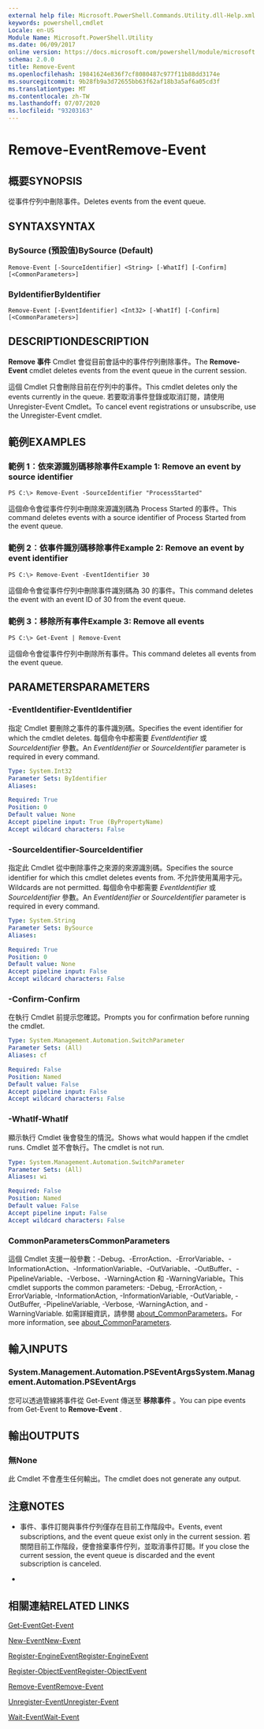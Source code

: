 ```yaml
---
external help file: Microsoft.PowerShell.Commands.Utility.dll-Help.xml
keywords: powershell,cmdlet
Locale: en-US
Module Name: Microsoft.PowerShell.Utility
ms.date: 06/09/2017
online version: https://docs.microsoft.com/powershell/module/microsoft.powershell.utility/remove-event?view=powershell-5.1&WT.mc_id=ps-gethelp
schema: 2.0.0
title: Remove-Event
ms.openlocfilehash: 19841624e836f7cf8080487c977f11b88dd3174e
ms.sourcegitcommit: 9b28fb9a3d72655bb63f62af18b3a5af6a05cd3f
ms.translationtype: MT
ms.contentlocale: zh-TW
ms.lasthandoff: 07/07/2020
ms.locfileid: "93203163"
---
```

# <span data-ttu-id="1b269-103">Remove-Event</span><span class="sxs-lookup"><span data-stu-id="1b269-103">Remove-Event</span></span>

## <span data-ttu-id="1b269-104">概要</span><span class="sxs-lookup"><span data-stu-id="1b269-104">SYNOPSIS</span></span>
<span data-ttu-id="1b269-105">從事件佇列中刪除事件。</span><span class="sxs-lookup"><span data-stu-id="1b269-105">Deletes events from the event queue.</span></span>

## <span data-ttu-id="1b269-106">SYNTAX</span><span class="sxs-lookup"><span data-stu-id="1b269-106">SYNTAX</span></span>

### <span data-ttu-id="1b269-107">BySource (預設值)</span><span class="sxs-lookup"><span data-stu-id="1b269-107">BySource (Default)</span></span>

```
Remove-Event [-SourceIdentifier] <String> [-WhatIf] [-Confirm] [<CommonParameters>]
```

### <span data-ttu-id="1b269-108">ByIdentifier</span><span class="sxs-lookup"><span data-stu-id="1b269-108">ByIdentifier</span></span>

```
Remove-Event [-EventIdentifier] <Int32> [-WhatIf] [-Confirm] [<CommonParameters>]
```

## <span data-ttu-id="1b269-109">DESCRIPTION</span><span class="sxs-lookup"><span data-stu-id="1b269-109">DESCRIPTION</span></span>
<span data-ttu-id="1b269-110">**Remove 事件** Cmdlet 會從目前會話中的事件佇列刪除事件。</span><span class="sxs-lookup"><span data-stu-id="1b269-110">The **Remove-Event** cmdlet deletes events from the event queue in the current session.</span></span>

<span data-ttu-id="1b269-111">這個 Cmdlet 只會刪除目前在佇列中的事件。</span><span class="sxs-lookup"><span data-stu-id="1b269-111">This cmdlet deletes only the events currently in the queue.</span></span>
<span data-ttu-id="1b269-112">若要取消事件登錄或取消訂閱，請使用 Unregister-Event Cmdlet。</span><span class="sxs-lookup"><span data-stu-id="1b269-112">To cancel event registrations or unsubscribe, use the Unregister-Event cmdlet.</span></span>

## <span data-ttu-id="1b269-113">範例</span><span class="sxs-lookup"><span data-stu-id="1b269-113">EXAMPLES</span></span>

### <span data-ttu-id="1b269-114">範例 1︰依來源識別碼移除事件</span><span class="sxs-lookup"><span data-stu-id="1b269-114">Example 1: Remove an event by source identifier</span></span>

```
PS C:\> Remove-Event -SourceIdentifier "ProcessStarted"
```

<span data-ttu-id="1b269-115">這個命令會從事件佇列中刪除來源識別碼為 Process Started 的事件。</span><span class="sxs-lookup"><span data-stu-id="1b269-115">This command deletes events with a source identifier of Process Started from the event queue.</span></span>

### <span data-ttu-id="1b269-116">範例 2︰依事件識別碼移除事件</span><span class="sxs-lookup"><span data-stu-id="1b269-116">Example 2: Remove an event by event identifier</span></span>

```
PS C:\> Remove-Event -EventIdentifier 30
```

<span data-ttu-id="1b269-117">這個命令會從事件佇列中刪除事件識別碼為 30 的事件。</span><span class="sxs-lookup"><span data-stu-id="1b269-117">This command deletes the event with an event ID of 30 from the event queue.</span></span>

### <span data-ttu-id="1b269-118">範例 3：移除所有事件</span><span class="sxs-lookup"><span data-stu-id="1b269-118">Example 3: Remove all events</span></span>

```
PS C:\> Get-Event | Remove-Event
```

<span data-ttu-id="1b269-119">這個命令會從事件佇列中刪除所有事件。</span><span class="sxs-lookup"><span data-stu-id="1b269-119">This command deletes all events from the event queue.</span></span>

## <span data-ttu-id="1b269-120">PARAMETERS</span><span class="sxs-lookup"><span data-stu-id="1b269-120">PARAMETERS</span></span>

### <span data-ttu-id="1b269-121">-EventIdentifier</span><span class="sxs-lookup"><span data-stu-id="1b269-121">-EventIdentifier</span></span>
<span data-ttu-id="1b269-122">指定 Cmdlet 要刪除之事件的事件識別碼。</span><span class="sxs-lookup"><span data-stu-id="1b269-122">Specifies the event identifier for which the cmdlet deletes.</span></span>
<span data-ttu-id="1b269-123">每個命令中都需要 *EventIdentifier* 或 *SourceIdentifier* 參數。</span><span class="sxs-lookup"><span data-stu-id="1b269-123">An *EventIdentifier* or *SourceIdentifier* parameter is required in every command.</span></span>

```yaml
Type: System.Int32
Parameter Sets: ByIdentifier
Aliases:

Required: True
Position: 0
Default value: None
Accept pipeline input: True (ByPropertyName)
Accept wildcard characters: False
```

### <span data-ttu-id="1b269-124">-SourceIdentifier</span><span class="sxs-lookup"><span data-stu-id="1b269-124">-SourceIdentifier</span></span>
<span data-ttu-id="1b269-125">指定此 Cmdlet 從中刪除事件之來源的來源識別碼。</span><span class="sxs-lookup"><span data-stu-id="1b269-125">Specifies the source identifier for which this cmdlet deletes events from.</span></span>
<span data-ttu-id="1b269-126">不允許使用萬用字元。</span><span class="sxs-lookup"><span data-stu-id="1b269-126">Wildcards are not permitted.</span></span>
<span data-ttu-id="1b269-127">每個命令中都需要 *EventIdentifier* 或 *SourceIdentifier* 參數。</span><span class="sxs-lookup"><span data-stu-id="1b269-127">An *EventIdentifier* or *SourceIdentifier* parameter is required in every command.</span></span>

```yaml
Type: System.String
Parameter Sets: BySource
Aliases:

Required: True
Position: 0
Default value: None
Accept pipeline input: False
Accept wildcard characters: False
```

### <span data-ttu-id="1b269-128">-Confirm</span><span class="sxs-lookup"><span data-stu-id="1b269-128">-Confirm</span></span>
<span data-ttu-id="1b269-129">在執行 Cmdlet 前提示您確認。</span><span class="sxs-lookup"><span data-stu-id="1b269-129">Prompts you for confirmation before running the cmdlet.</span></span>

```yaml
Type: System.Management.Automation.SwitchParameter
Parameter Sets: (All)
Aliases: cf

Required: False
Position: Named
Default value: False
Accept pipeline input: False
Accept wildcard characters: False
```

### <span data-ttu-id="1b269-130">-WhatIf</span><span class="sxs-lookup"><span data-stu-id="1b269-130">-WhatIf</span></span>
<span data-ttu-id="1b269-131">顯示執行 Cmdlet 後會發生的情況。</span><span class="sxs-lookup"><span data-stu-id="1b269-131">Shows what would happen if the cmdlet runs.</span></span>
<span data-ttu-id="1b269-132">Cmdlet 並不會執行。</span><span class="sxs-lookup"><span data-stu-id="1b269-132">The cmdlet is not run.</span></span>

```yaml
Type: System.Management.Automation.SwitchParameter
Parameter Sets: (All)
Aliases: wi

Required: False
Position: Named
Default value: False
Accept pipeline input: False
Accept wildcard characters: False
```

### <span data-ttu-id="1b269-133">CommonParameters</span><span class="sxs-lookup"><span data-stu-id="1b269-133">CommonParameters</span></span>
<span data-ttu-id="1b269-134">這個 Cmdlet 支援一般參數：-Debug、-ErrorAction、-ErrorVariable、-InformationAction、-InformationVariable、-OutVariable、-OutBuffer、-PipelineVariable、-Verbose、-WarningAction 和 -WarningVariable。</span><span class="sxs-lookup"><span data-stu-id="1b269-134">This cmdlet supports the common parameters: -Debug, -ErrorAction, -ErrorVariable, -InformationAction, -InformationVariable, -OutVariable, -OutBuffer, -PipelineVariable, -Verbose, -WarningAction, and -WarningVariable.</span></span> <span data-ttu-id="1b269-135">如需詳細資訊，請參閱 [about_CommonParameters](https://go.microsoft.com/fwlink/?LinkID=113216)。</span><span class="sxs-lookup"><span data-stu-id="1b269-135">For more information, see [about_CommonParameters](https://go.microsoft.com/fwlink/?LinkID=113216).</span></span>

## <span data-ttu-id="1b269-136">輸入</span><span class="sxs-lookup"><span data-stu-id="1b269-136">INPUTS</span></span>

### <span data-ttu-id="1b269-137">System.Management.Automation.PSEventArgs</span><span class="sxs-lookup"><span data-stu-id="1b269-137">System.Management.Automation.PSEventArgs</span></span>
<span data-ttu-id="1b269-138">您可以透過管線將事件從 Get-Event 傳送至 **移除事件** 。</span><span class="sxs-lookup"><span data-stu-id="1b269-138">You can pipe events from Get-Event to **Remove-Event** .</span></span>

## <span data-ttu-id="1b269-139">輸出</span><span class="sxs-lookup"><span data-stu-id="1b269-139">OUTPUTS</span></span>

### <span data-ttu-id="1b269-140">無</span><span class="sxs-lookup"><span data-stu-id="1b269-140">None</span></span>
<span data-ttu-id="1b269-141">此 Cmdlet 不會產生任何輸出。</span><span class="sxs-lookup"><span data-stu-id="1b269-141">The cmdlet does not generate any output.</span></span>

## <span data-ttu-id="1b269-142">注意</span><span class="sxs-lookup"><span data-stu-id="1b269-142">NOTES</span></span>

* <span data-ttu-id="1b269-143">事件、事件訂閱與事件佇列僅存在目前工作階段中。</span><span class="sxs-lookup"><span data-stu-id="1b269-143">Events, event subscriptions, and the event queue exist only in the current session.</span></span> <span data-ttu-id="1b269-144">若關閉目前工作階段，便會捨棄事件佇列，並取消事件訂閱。</span><span class="sxs-lookup"><span data-stu-id="1b269-144">If you close the current session, the event queue is discarded and the event subscription is canceled.</span></span>

*

## <span data-ttu-id="1b269-145">相關連結</span><span class="sxs-lookup"><span data-stu-id="1b269-145">RELATED LINKS</span></span>

[<span data-ttu-id="1b269-146">Get-Event</span><span class="sxs-lookup"><span data-stu-id="1b269-146">Get-Event</span></span>](Get-Event.md)

[<span data-ttu-id="1b269-147">New-Event</span><span class="sxs-lookup"><span data-stu-id="1b269-147">New-Event</span></span>](New-Event.md)

[<span data-ttu-id="1b269-148">Register-EngineEvent</span><span class="sxs-lookup"><span data-stu-id="1b269-148">Register-EngineEvent</span></span>](Register-EngineEvent.md)

[<span data-ttu-id="1b269-149">Register-ObjectEvent</span><span class="sxs-lookup"><span data-stu-id="1b269-149">Register-ObjectEvent</span></span>](Register-ObjectEvent.md)

[<span data-ttu-id="1b269-150">Remove-Event</span><span class="sxs-lookup"><span data-stu-id="1b269-150">Remove-Event</span></span>](Remove-Event.md)

[<span data-ttu-id="1b269-151">Unregister-Event</span><span class="sxs-lookup"><span data-stu-id="1b269-151">Unregister-Event</span></span>](Unregister-Event.md)

[<span data-ttu-id="1b269-152">Wait-Event</span><span class="sxs-lookup"><span data-stu-id="1b269-152">Wait-Event</span></span>](Wait-Event.md)
